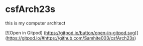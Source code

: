 # csfArch23s
this is my computer architect

[![Open in
Gitpod] (https://gitpod.io/button/open-in-gitpod.svg)] (https://gitpod.io/#https://github.com/Samhite003/csfArch23s)
